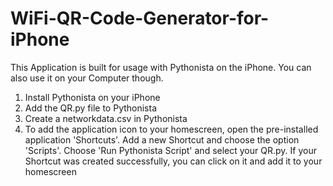 # WiFi-QR-Code-Generator-for-iPhone
This Application is built for usage with Pythonista on the iPhone. You can also use it on your Computer though. 
1. Install Pythonista on your iPhone
2. Add the QR.py file to Pythonista
3. Create a networkdata.csv in Pythonista
4. To add the application icon to your homescreen, open the pre-installed application 'Shortcuts'. Add a new Shortcut and choose the option 'Scripts'. Choose 'Run Pythonista Script' and select your QR.py. If your Shortcut was created successfully, you can click on it and add it to your homescreen
